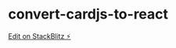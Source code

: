 # convert-cardjs-to-react

[Edit on StackBlitz ⚡️](https://stackblitz.com/edit/convert-cardjs-to-react)